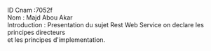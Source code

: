 ID Cnam :7052f  
Nom : Majd Abou Akar  
Introduction : Presentation du sujet Rest Web Service on declare les principes directeurs  
et les principes d'implementation. 
